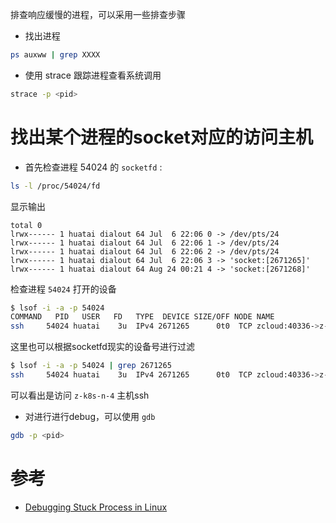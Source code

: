 排查响应缓慢的进程，可以采用一些排查步骤

* 找出进程

```bash
ps auxww | grep XXXX
```

* 使用 strace 跟踪进程查看系统调用

```bash
strace -p <pid>
```

# 找出某个进程的socket对应的访问主机

* 首先检查进程 54024 的 `socketfd` :

```bash
ls -l /proc/54024/fd
```

显示输出

```
total 0
lrwx------ 1 huatai dialout 64 Jul  6 22:06 0 -> /dev/pts/24
lrwx------ 1 huatai dialout 64 Jul  6 22:06 1 -> /dev/pts/24
lrwx------ 1 huatai dialout 64 Jul  6 22:06 2 -> /dev/pts/24
lrwx------ 1 huatai dialout 64 Jul  6 22:06 3 -> 'socket:[2671265]'
lrwx------ 1 huatai dialout 64 Aug 24 00:21 4 -> 'socket:[2671268]'
```

检查进程 `54024` 打开的设备

```bash
$ lsof -i -a -p 54024
COMMAND   PID   USER   FD   TYPE  DEVICE SIZE/OFF NODE NAME
ssh     54024 huatai    3u  IPv4 2671265      0t0  TCP zcloud:40336->z-k8s-n-4:ssh (ESTABLISHED)
```

这里也可以根据socketfd现实的设备号进行过滤

```bash
$ lsof -i -a -p 54024 | grep 2671265
ssh     54024 huatai    3u  IPv4 2671265      0t0  TCP zcloud:40336->z-k8s-n-4:ssh (ESTABLISHED)
```

可以看出是访问 `z-k8s-n-4` 主机ssh

* 对进行进行debug，可以使用 `gdb`

```bash
gdb -p <pid>
```

# 参考

* [Debugging Stuck Process in Linux](https://superuser.blog/debugging-stuck-process-linux/)